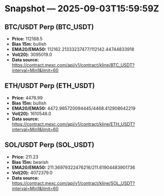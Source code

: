 # Snapshot — 2025-09-03T15:59:59Z

## BTC/USDT Perp (BTC_USDT)
- **Price:** 112168.5
- **Bias 15m:** bullish
- **EMA20/EMA50:** 112162.21333237477/112142.44744833918
- **Vol(20):** 3095019.0
- **Data source:** https://contract.mexc.com/api/v1/contract/kline/BTC_USDT?interval=Min1&limit=60

## ETH/USDT Perp (ETH_USDT)
- **Price:** 4476.99
- **Bias 15m:** bullish
- **EMA20/EMA50:** 4472.965720094445/4468.412908642219
- **Vol(20):** 1610548.0
- **Data source:** https://contract.mexc.com/api/v1/contract/kline/ETH_USDT?interval=Min1&limit=60

## SOL/USDT Perp (SOL_USDT)
- **Price:** 211.23
- **Bias 15m:** bearish
- **EMA20/EMA50:** 211.36979322476216/211.61904483901736
- **Vol(20):** 4072379.0
- **Data source:** https://contract.mexc.com/api/v1/contract/kline/SOL_USDT?interval=Min1&limit=60

